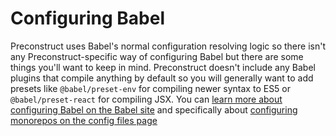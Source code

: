 # Configuring Babel

Preconstruct uses Babel's normal configuration resolving logic so there isn't any Preconstruct-specific way of configuring Babel but there are some things you'll want to keep in mind. Preconstruct doesn't include any Babel plugins that compile anything by default so you will generally want to add presets like `@babel/preset-env` for compiling newer syntax to ES5 or `@babel/preset-react` for compiling JSX. You can [learn more about configuring Babel on the Babel site](https://babeljs.io/docs/en/configuration) and specifically about [configuring monorepos on the config files page](https://babeljs.io/docs/en/config-files#monorepos)
